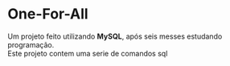 # One-For-All

<p> 
  Um projeto feito utilizando <b>MySQL</b>, após seis messes estudando programação.
  <br>Este projeto contem uma serie de comandos sql
</p>

